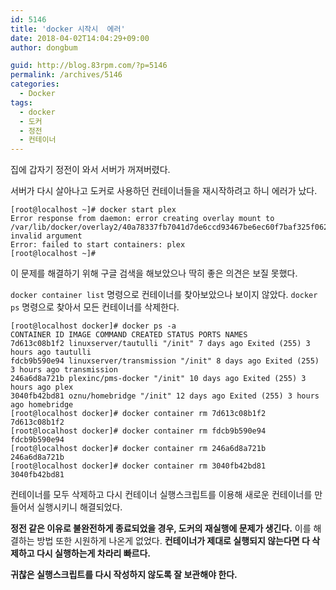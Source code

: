 ```yaml
---
id: 5146
title: 'docker 시작시  에러'
date: 2018-04-02T14:04:29+09:00
author: dongbum

guid: http://blog.83rpm.com/?p=5146
permalink: /archives/5146
categories:
  - Docker
tags:
  - docker
  - 도커
  - 정전
  - 컨테이너
---
```

집에 갑자기 정전이 와서 서버가 꺼져버렸다.

서버가 다시 살아나고 도커로 사용하던 컨테이너들을 재시작하려고 하니 에러가 났다.

```
[root@localhost ~]# docker start plex
Error response from daemon: error creating overlay mount to /var/lib/docker/overlay2/40a78337fb7041d7de6ccd93467be6ec60f7baf325f062c97e24cc4d01a13d91/merged: invalid argument
Error: failed to start containers: plex
[root@localhost ~]#
```

이 문제를 해결하기 위해 구글 검색을 해보았으나 딱히 좋은 의견은 보질 못했다.

`docker container list` 명령으로 컨테이너를 찾아보았으나 보이지 않았다. `docker ps` 명령으로 찾아서 모든 컨테이너를 삭제한다.

```
[root@localhost docker]# docker ps -a
CONTAINER ID IMAGE COMMAND CREATED STATUS PORTS NAMES
7d613c08b1f2 linuxserver/tautulli "/init" 7 days ago Exited (255) 3 hours ago tautulli
fdcb9b590e94 linuxserver/transmission "/init" 8 days ago Exited (255) 3 hours ago transmission
246a6d8a721b plexinc/pms-docker "/init" 10 days ago Exited (255) 3 hours ago plex
3040fb42bd81 oznu/homebridge "/init" 12 days ago Exited (255) 3 hours ago homebridge
[root@localhost docker]# docker container rm 7d613c08b1f2
7d613c08b1f2
[root@localhost docker]# docker container rm fdcb9b590e94
fdcb9b590e94
[root@localhost docker]# docker container rm 246a6d8a721b
246a6d8a721b
[root@localhost docker]# docker container rm 3040fb42bd81
3040fb42bd81
```

컨테이너를 모두 삭제하고 다시 컨테이너 실행스크립트를 이용해 새로운 컨테이너를 만들어서 실행시키니 해결되었다.

**정전 같은 이유로 불완전하게 종료되었을 경우, 도커의 재실행에 문제가 생긴다.** 이를 해결하는 방법 또한 시원하게 나온게 없었다. **컨테이너가 제대로 실행되지 않는다면 다 삭제하고 다시 실행하는게 차라리 빠르다.**

**귀찮은 실행스크립트를 다시 작성하지 않도록 잘 보관해야 한다.**
